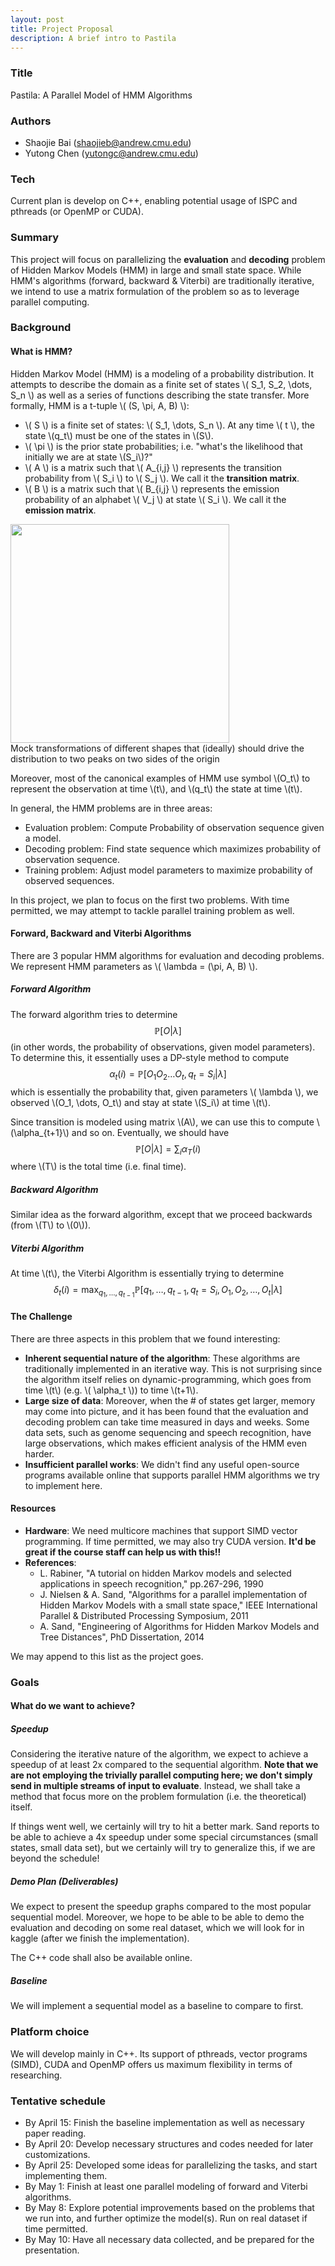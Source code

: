 ```yaml
---
layout: post
title: Project Proposal
description: A brief intro to Pastila
---
```


### Title

Pastila: A Parallel Model of HMM Algorithms

### Authors

  - Shaojie Bai (shaojieb@andrew.cmu.edu)
  - Yutong Chen (yutongc@andrew.cmu.edu)

### Tech

Current plan is develop on C++, enabling potential usage of ISPC and pthreads (or OpenMP or CUDA).

### Summary

This project will focus on parallelizing the **evaluation** and **decoding** problem of Hidden Markov Models (HMM) in large and small state space. While HMM's algorithms (forward, backward & Viterbi) are traditionally iterative, we intend to use a matrix formulation of the problem so as to leverage parallel computing.

### Background

#### What is HMM?

Hidden Markov Model (HMM) is a modeling of a probability distribution. It attempts to describe the domain as a finite set of states \\( S_1, S_2, \dots, S_n \\) as well as a series of functions describing the state transfer. More formally, HMM is a t-tuple \\( (S, \pi, A, B) \\):
  * \\( S \\) is a finite set of states: \\( S_1, \dots, S_n \\). At any time \\( t \\), the state \\(q_t\\) must be one of the states in \\(S\\). 
  * \\( \pi \\) is the prior state probabilities; i.e. "what's the likelihood that initially we are at state \\(S_i\\)?"
  * \\( A \\) is a matrix such that \\( A_{i,j} \\) represents the transition probability from \\( S_i \\) to \\( S_j \\). We call it the **transition matrix**.
  * \\( B \\) is a matrix such that \\( B_{i,j} \\) represents the emission probability of an alphabet \\( V_j \\) at state \\( S_i \\). We call it the **emission matrix**.

<div class="imgcap">
<img src="/images/fg_hmm.png" height="350">
<div class="thecap">Mock transformations of different shapes that (ideally) should drive the distribution to two peaks on two sides of the origin</div>
</div>

Moreover, most of the canonical examples of HMM use symbol \\(O_t\\) to represent the observation at time \\(t\\), and \\(q_t\\) the state at time \\(t\\).
  
In general, the HMM problems are in three areas:
  - Evaluation problem: Compute Probability of observation sequence given a model.
  - Decoding problem: Find state sequence which maximizes probability of observation sequence.  
  - Training problem: Adjust model parameters to maximize probability of observed sequences.

In this project, we plan to focus on the first two problems. With time permitted, we may attempt to tackle parallel training problem as well.
  
#### Forward, Backward and Viterbi Algorithms

There are 3 popular HMM algorithms for evaluation and decoding problems. We represent HMM parameters as \\( \lambda = (\pi, A, B) \\).

##### Forward Algorithm

The forward algorithm tries to determine 
$$
\mathbb{P}[O|\lambda]
$$
(in other words, the probability of observations, given model parameters). To determine this, it essentially uses a DP-style method to compute
$$
\alpha_t(i) = \mathbb{P}[O_1O_2 \dots O_t, q_t=S_i | \lambda]
$$
which is essentially the probability that, given parameters \\( \lambda \\), we observed \\(O_1, \dots, O_t\\) and stay at state \\(S_i\\) at time \\(t\\). 

Since transition is modeled using matrix \\(A\\), we can use this to compute \\(\alpha_{t+1}\\) and so on. Eventually, we should have 
$$
\mathbb{P}[O|\lambda] = \sum_{i} \alpha_T(i)
$$
where \\(T\\) is the total time (i.e. final time).

 
##### Backward Algorithm
 
Similar idea as the forward algorithm, except that we proceed backwards (from \\(T\\) to \\(0\\)). 

##### Viterbi Algorithm

At time \\(t\\), the Viterbi Algorithm is essentially trying to determine
$$
\delta_t(i) = \max_{q_1, \dots, q_{t-1}} \mathbb{P}[q_1, \dots, q_{t-1}, q_t=S_i, O_1, O_2, \dots, O_t | \lambda]
$$

#### The Challenge

There are three aspects in this problem that we found interesting:
  - **Inherent sequential nature of the algorithm**: These algorithms are traditionally implemented in an iterative way. This is not surprising since the algorithm itself relies on dynamic-programming, which goes from time \\(t\\) (e.g. \\( \alpha_t \\)) to time \\(t+1\\).
  - **Large size of data**: Moreover, when the # of states get larger, memory may come into picture, and it has been found that the evaluation and decoding problem can take time measured in days and weeks. Some data sets, such as genome sequencing and speech recognition, have large observations, which makes efficient analysis of the HMM even harder.
  - **Insufficient parallel works**: We didn't find any useful open-source programs available online that supports parallel HMM algorithms we try to implement here.

#### Resources
  
  - **Hardware**: We need multicore machines that support SIMD vector programming. If time permitted, we may also try CUDA version. **It'd be great if the course staff can help us with this!!**
  - **References**: 
    * L. Rabiner, "A tutorial on hidden Markov models and selected applications in speech recognition," pp.267-296, 1990
    * J. Nielsen & A. Sand, "Algorithms for a parallel implementation of Hidden Markov Models with a small state space," IEEE International Parallel & Distributed Processing Symposium, 2011
    * A. Sand, "Engineering of Algorithms for Hidden Markov Models and Tree Distances", PhD Dissertation, 2014
    
We may append to this list as the project goes.   
   

### Goals

#### What do we want to achieve?

##### Speedup
Considering the iterative nature of the algorithm, we expect to achieve a speedup of at least 2x compared to the sequential algorithm. **Note that we are not employing the trivially parallel computing here; we don't simply send in multiple streams of input to evaluate**. Instead, we shall take a method that focus more on the problem formulation (i.e. the theoretical) itself.

If things went well, we certainly will try to hit a better mark. Sand reports to be able to achieve a 4x speedup under some special circumstances (small states, small data set), but we certainly will try to generalize this, if we are beyond the schedule!

##### Demo Plan (Deliverables)

We expect to present the speedup graphs compared to the most popular sequential model. Moreover, we hope to be able to be able to demo the evaluation and decoding on some real dataset, which we will look for in kaggle (after we finish the implementation). 

The C++ code shall also be available online. 
 
##### Baseline
 
We will implement a sequential model as a baseline to compare to first.
 

### Platform choice

We will develop mainly in C++. Its support of pthreads, vector programs (SIMD), CUDA and OpenMP offers us maximum flexibility in terms of researching.

### Tentative schedule

  - By April 15: Finish the baseline implementation as well as necessary paper reading.
  - By April 20: Develop necessary structures and codes needed for later customizations.
  - By April 25: Developed some ideas for parallelizing the tasks, and start implementing them.
  - By May 1: Finish at least one parallel modeling of forward and Viterbi algorithms.
  - By May 8: Explore potential improvements based on the problems that we run into, and further optimize the model(s). Run on real dataset if time permitted. 
  - By May 10: Have all necessary data collected, and be prepared for the presentation.
   
  